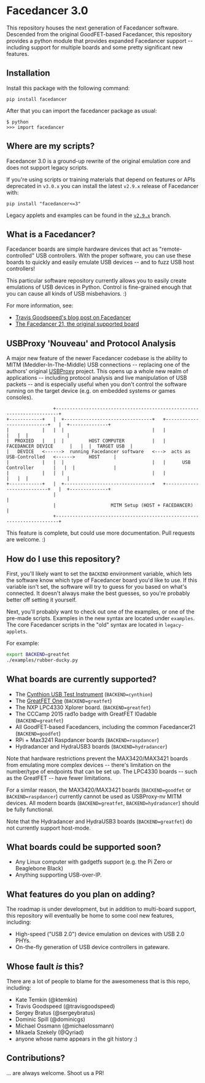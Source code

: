 # Facedancer 3.0

This repository houses the next generation of Facedancer software. Descended from
the original GoodFET-based Facedancer, this repository provides a python module
that provides expanded Facedancer support -- including support for multiple boards
and some pretty significant new features.


## Installation

Install this package with the following command:

    pip install facedancer

After that you can import the facedancer package as usual:

    $ python
    >>> import facedancer


## Where are my scripts?

Facedancer 3.0 is a ground-up rewrite of the original emulation core
and does not support legacy scripts.

If you're using scripts or training materials that depend on features
or APIs deprecated in `v3.0.x` you can install the latest `v2.9.x`
release of Facedancer with:

    pip install "facedancer<=3"

Legacy applets and examples can be found in the [`v2.9.x`](https://github.com/greatscottgadgets/facedancer/tree/v2.9.x)
branch.


## What is a Facedancer?

Facedancer boards are simple hardware devices that act as "remote-controlled" USB
controllers. With the proper software, you can use these boards to quickly and
easily emulate USB devices -- and to fuzz USB host controllers!

This particular software repository currently allows you to easily create emulations
of USB devices in Python. Control is fine-grained enough that you can cause all
kinds of USB misbehaviors. :)

For more information, see:

 * [Travis Goodspeed's blog post on Facedancer](http://travisgoodspeed.blogspot.com/2012/07/emulating-usb-devices-with-python.html)
 * [The Facedancer 21, the original supported board](http://goodfet.sourceforge.net/hardware/facedancer21/)

## USBProxy 'Nouveau' and Protocol Analysis

A major new feature of the newer Facedancer codebase is the ability to MITM (Meddler-In-The-Middle) USB connections -- replacing one of the authors' original [USBProxy](https://github.com/dominicgs/usbproxy)
project. This opens up a whole new realm of applications -- including protocol analysis
and live manipulation of USB packets -- and is especially useful when you don't control
the software running on the target device (e.g. on embedded systems or games consoles).

```
                 +-----------------------------------------------------------------------+
+------------+   |  +--------------------------------+   +---------------------------+   |  +--------------+
|            |   |  |                                |   |                           |   |  |              |
|  PROXIED   |   |  |         HOST COMPUTER          |   |    FACEDANCER DEVICE      |   |  |  TARGET USB  |
|   DEVICE   <------>  running Facedancer software   <--->  acts as USB-Controlled   <------>     HOST     |
|            |   |  |                                |   |      USB Controller       |   |  |              |
|            |   |  |                                |   |                           |   |  |              |
+------------+   |  +--------------------------------+   +---------------------------+   |  +--------------+
                 |                                                                       |
                 |                    MITM Setup (HOST + FACEDANCER)                     |
                 +-----------------------------------------------------------------------+
```


This feature is complete, but could use more documentation. Pull requests are welcome. :)


## How do I use this repository?

First, you'll likely want to set the ```BACKEND``` environment variable, which lets
the software know which type of Facedancer board you'd like to use. If this variable
isn't set, the software will try to guess for you based on what's connected. It doesn't
always make the best guesses, so you're probably better off setting it yourself.

Next, you'll probably want to check out one of the examples, or one of the pre-made scripts.
Examples in the new syntax are located under `examples`. The core Facedancer scripts in the
"old" syntax are located in `legacy-applets`.

For example:

```sh
export BACKEND=greatfet
./examples/rubber-ducky.py
```

## What boards are currently supported?

 * The [Cynthion USB Test Instrument](http://greatscottgadgets.com/cynthion/) (```BACKEND=cynthion```)
 * The [GreatFET One](http://greatscottgadgets.com/greatfet/) (```BACKEND=greatfet```)
 * The NXP LPC4330 Xplorer board. (```BACKEND=greatfet```)
 * The CCCamp 2015 rad1o badge with GreatFET l0adable (```BACKEND=greatfet```)
 * All GoodFET-based Facedancers, including the common Facedancer21 (```BACKEND=goodfet```)
 * RPi + Max3241 Raspdancer boards (```BACKEND=raspdancer```)
 * Hydradancer and HydraUSB3 boards (```BACKEND=hydradancer```)

Note that hardware restrictions prevent the MAX3420/MAX3421 boards from emulating
more complex devices -- there's limitation on the number/type of endpoints that can be
set up. The LPC4330 boards -- such as the GreatFET -- have fewer limitations.

For a similar reason, the MAX3420/MAX3421 boards (`BACKEND=goodfet` or `BACKEND=raspdancer`)
currently cannot be used as USBProxy-nv MITM devices. All modern boards (`BACKEND=greatfet`, `BACKEND=hydradancer`)
should be fully functional.

Note that the Hydradancer and HydraUSB3 boards (`BACKEND=greatfet`) do not currently support host-mode.

## What boards could be supported soon?

 * Any Linux computer with gadgetfs support (e.g. the Pi Zero or Beaglebone Black)
 * Anything supporting USB-over-IP.

## What features do you plan on adding?

The roadmap is under development, but in addition to multi-board support, this repository
will eventually be home to some cool new features, including:

 * High-speed ("USB 2.0") device emulation on devices with USB 2.0 PHYs.
 * On-the-fly generation of USB device controllers in gateware.

## Whose fault _is_ this?

There are a lot of people to blame for the awesomeness that is this repo,
including:

 * Kate Temkin (@ktemkin)
 * Travis Goodspeed (@travisgoodspeed)
 * Sergey Bratus (@sergeybratus)
 * Dominic Spill (@dominicgs)
 * Michael Ossmann (@michaelossmann)
 * Mikaela Szekely (@Qyriad)
 * anyone whose name appears in the git history :)

## Contributions?

... are always welcome. Shoot us a PR!

